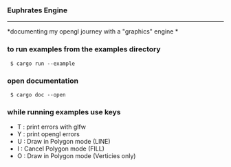 

### Euphrates Engine
___
*documenting my opengl journey with a "graphics" engine *
### to run examples from the examples directory 
```  $ cargo run --example  ```

### open documentation

```  $ cargo doc --open     ```


### while running examples use keys 

- T : print errors with glfw 
- Y : print opengl errors 
- U : Draw in Polygon mode (LINE)
- I : Cancel Polygon mode (FILL)
- O : Draw in Polygon mode (Verticies only)
